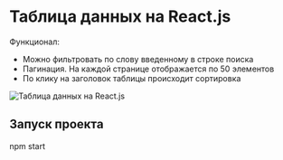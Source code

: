 Таблица данных на React.js
========================== 

Функционал: 
- Можно фильтровать по слову введенному в строке поиска
- Пагинация. На каждой странице отображается по 50 элементов
- По клику на заголовок таблицы происходит сортировка

![Таблица данных на React.js](https://firebasestorage.googleapis.com/v0/b/frontend-upload-f3188.appspot.com/o/images%2FTable.gif?alt=media&token=bff27485-aaa2-4b15-b31c-4e33ce8f12d0 "Таблица данных на React.js")

## Запуск проекта
npm start
